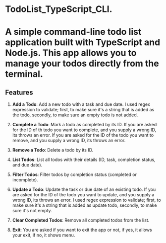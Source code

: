 # TodoList_TypeScript_CLI.

# A simple command-line todo list application built with TypeScript and Node.js. This app allows you to manage your todos directly from the terminal.

## Features

1. **Add a Todo**: Add a new todo with a task and due date. I used regex expression to validate; first, to make sure it's a string that is added as the todo, secondly, to make sure an empty todo is not added. 
   
2. **Complete a Todo**: Mark a todo as completed by its ID. If you are asked for the ID of th todo you want to complete, and you supply a wrong ID, its throws an error.
 If you are asked for the ID of the todo you want to remove, and you supply a wrong ID, its throws an error.

3. **Remove a Todo**: Delete a todo by its ID.

4. **List Todos**: List all todos with their details (ID, task, completion status, and due date).

5.  **Filter Todos**: Filter todos by completion status (completed or incomplete).

6.  **Update a Todo**: Update the task or due date of an existing todo. If you are asked for the ID of the todo you want to update, and you supply a wrong ID, its throws an error. I used regex expression to validate; first, to make sure it's a string that is added as update todo, secondly, to make sure it's not empty. 

7.  **Clear Completed Todos**: Remove all completed todos from the list.

8.  **Exit**: You are asked if you want to exit the app or not, if yes, it allows your exit, if no, it shows menu.

 

 



 



 